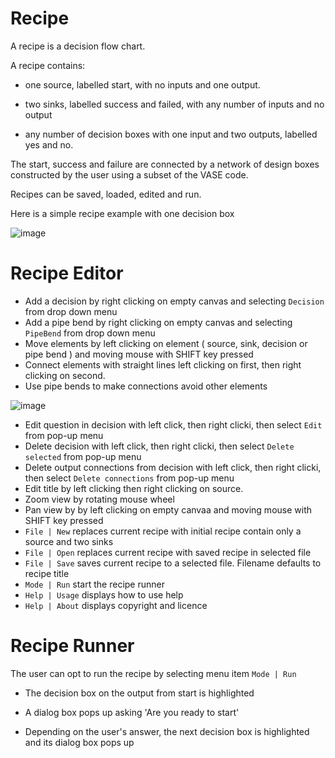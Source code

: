 # Recipe
A recipe is a decision flow chart.

A recipe contains:

 -  one source, labelled start, with no inputs and one output.

 - two sinks, labelled success and failed, with any number of inputs and no output

- any number of decision boxes with one input and two outputs, labelled yes and no.

The start, success and failure are connected by a network of design boxes  constructed by the user using a subset of the VASE code.

Recipes can be saved, loaded, edited and run.

Here is a simple recipe example with one decision box

![image](https://github.com/user-attachments/assets/f6ddbe9a-aaef-49c1-9fd6-c142706b616a)

# Recipe Editor

* Add a decision by right clicking on empty canvas and selecting `Decision` from drop down menu
* Add a pipe bend by right clicking on empty canvas and selecting `PipeBend` from drop down menu
* Move elements by left clicking on element ( source, sink, decision or pipe bend ) and moving mouse with SHIFT key pressed
* Connect elements with straight lines left clicking on first, then right clicking on second.
* Use pipe bends to make connections avoid other elements

![image](https://github.com/user-attachments/assets/57b71454-fc88-4326-8ccb-3f734d87feac)

* Edit question in decision with left click, then right clicki, then select `Edit` from pop-up menu
* Delete decision with left click, then right clicki, then select `Delete selected` from pop-up menu
* Delete output connections from decision  with left click, then right clicki, then select `Delete connections` from pop-up menu
* Edit title by left clicking then right clicking on source.
* Zoom view by rotating mouse wheel
* Pan view by by left clicking on empty canvaa and moving mouse with SHIFT key pressed
* `File | New` replaces current recipe with initial recipe contain only a source and two sinks
* `File | Open` replaces current recipe with saved recipe in selected file
* `File | Save` saves current recipe to a selected file.  Filename defaults to recipe title
* `Mode | Run` start the recipe runner
* `Help | Usage` displays how to use help
* `Help | About` displays copyright and licence

# Recipe Runner

The user can opt to run the recipe by selecting menu item `Mode | Run`

- The decision box on the output from start is highlighted

- A dialog box pops up asking 'Are you ready to start'

- Depending on the user's answer, the next decision box is highlighted and its dialog box pops up



